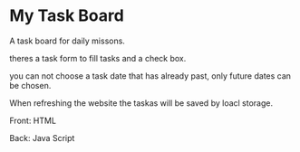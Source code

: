 # My Task Board
A task board for daily missons.

theres a task form to fill tasks and a check box.

you can not choose a task date that has already past, only future dates can be chosen.

When refreshing the website the taskas will be saved by loacl storage.

Front: HTML

Back: Java Script

